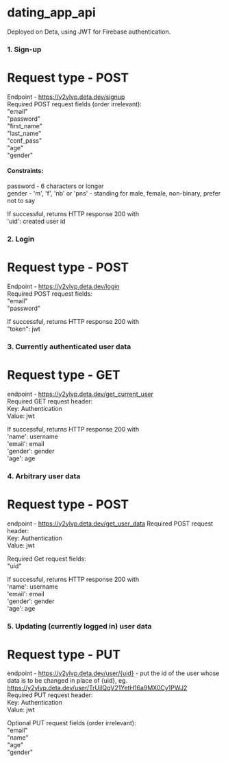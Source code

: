 # dating_app_api

Deployed on Deta, using JWT for Firebase authentication.

### 1. Sign-up 
# Request type - POST
Endpoint - https://y2ylvp.deta.dev/signup  
Required POST request fields (order irrelevant):  
    "email"  
    "password"  
    "first_name"  
    "last_name"  
    "conf_pass"  
    "age"   
    "gender"   
    
#### Constraints:   
password - 6 characters or longer   
gender - 'm', 'f', 'nb' or 'pns' - standing for male, female, non-binary, prefer not to say   

If successful, returns HTTP response 200 with  
'uid': created user id

### 2. Login
# Request type - POST
Endpoint - https://y2ylvp.deta.dev/login  
Required POST request fields:  
    "email"  
    "password"

If successful, returns HTTP response 200 with  
"token": jwt
### 3. Currently authenticated user data 
# Request type - GET
endpoint - https://y2ylvp.deta.dev/get_current_user  
Required GET request header:  
Key: Authentication  
Value: jwt

If successful, returns HTTP response 200 with   
'name': username   
'email': email   
'gender': gender   
'age': age   
### 4. Arbitrary user data
# Request type - POST
endpoint - https://y2ylvp.deta.dev/get_user_data
Required POST request header:  
Key: Authentication  
Value: jwt

Required Get request fields:  
    "uid"

If successful, returns HTTP response 200 with   
'name': username   
'email': email   
'gender': gender   
'age': age   
### 5. Updating (currently logged in) user data
# Request type - PUT
endpoint - https://y2ylvp.deta.dev/user/{uid}  -  put the id of the user whose data is to be changed in place of {uid}, eg. https://y2ylvp.deta.dev/user/TrUilQqV21YetH16a9MX0Cy1PWJ2   
Required PUT request header:  
Key: Authentication  
Value: jwt

Optional PUT request fields (order irrelevant):  
    "email"  
    "name"  
    "age"   
    "gender" 
